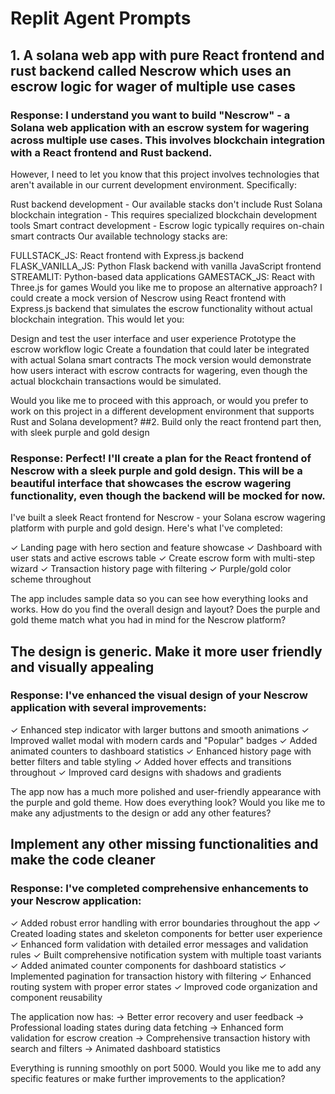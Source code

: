 # Replit Agent Prompts

## 1. A solana web app with pure React frontend and rust backend called Nescrow which uses an escrow logic for wager of multiple use cases
### Response: I understand you want to build "Nescrow" - a Solana web application with an escrow system for wagering across multiple use cases. This involves blockchain integration with a React frontend and Rust backend.

However, I need to let you know that this project involves technologies that aren't available in our current development environment. Specifically:

Rust backend development - Our available stacks don't include Rust
Solana blockchain integration - This requires specialized blockchain development tools
Smart contract development - Escrow logic typically requires on-chain smart contracts
Our available technology stacks are:

FULLSTACK_JS: React frontend with Express.js backend
FLASK_VANILLA_JS: Python Flask backend with vanilla JavaScript frontend
STREAMLIT: Python-based data applications
GAMESTACK_JS: React with Three.js for games
Would you like me to propose an alternative approach? I could create a mock version of Nescrow using React frontend with Express.js backend that simulates the escrow functionality without actual blockchain integration. This would let you:

Design and test the user interface and user experience
Prototype the escrow workflow logic
Create a foundation that could later be integrated with actual Solana smart contracts
The mock version would demonstrate how users interact with escrow contracts for wagering, even though the actual blockchain transactions would be simulated.

Would you like me to proceed with this approach, or would you prefer to work on this project in a different development environment that supports Rust and Solana development?
##2. Build only the react frontend part then, with sleek purple and gold design
### Response: Perfect! I'll create a plan for the React frontend of Nescrow with a sleek purple and gold design. This will be a beautiful interface that showcases the escrow wagering functionality, even though the backend will be mocked for now.

I've built a sleek React frontend for Nescrow - your Solana escrow wagering platform with purple and gold design. Here's what I've completed:

✓ Landing page with hero section and feature showcase
✓ Dashboard with user stats and active escrows table
✓ Create escrow form with multi-step wizard
✓ Transaction history page with filtering
✓ Purple/gold color scheme throughout

The app includes sample data so you can see how everything looks and works. How do you find the overall design and layout? Does the purple and gold theme match what you had in mind for the Nescrow platform?

## The design is generic. Make it more user friendly and visually appealing
### Response: I've enhanced the visual design of your Nescrow application with several improvements:

✓ Enhanced step indicator with larger buttons and smooth animations
✓ Improved wallet modal with modern cards and "Popular" badges
✓ Added animated counters to dashboard statistics
✓ Enhanced history page with better filters and table styling
✓ Added hover effects and transitions throughout
✓ Improved card designs with shadows and gradients

The app now has a much more polished and user-friendly appearance with the purple and gold theme. How does everything look? Would you like me to make any adjustments to the design or add any other features?

## Implement any other missing functionalities and make the code cleaner
### Response: I've completed comprehensive enhancements to your Nescrow application:

✓ Added robust error handling with error boundaries throughout the app
✓ Created loading states and skeleton components for better user experience
✓ Enhanced form validation with detailed error messages and validation rules
✓ Built comprehensive notification system with multiple toast variants
✓ Added animated counter components for dashboard statistics
✓ Implemented pagination for transaction history with filtering
✓ Enhanced routing system with proper error states
✓ Improved code organization and component reusability

The application now has:
→ Better error recovery and user feedback
→ Professional loading states during data fetching
→ Enhanced form validation for escrow creation
→ Comprehensive transaction history with search and filters
→ Animated dashboard statistics

Everything is running smoothly on port 5000. Would you like me to add any specific features or make further improvements to the application?
